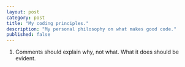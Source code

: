 ```yaml
---
layout: post
category: post
title: "My coding principles."
description: "My personal philosophy on what makes good code."
published: false
---
```

1. Comments should explain why, not what. What it does should be evident.
